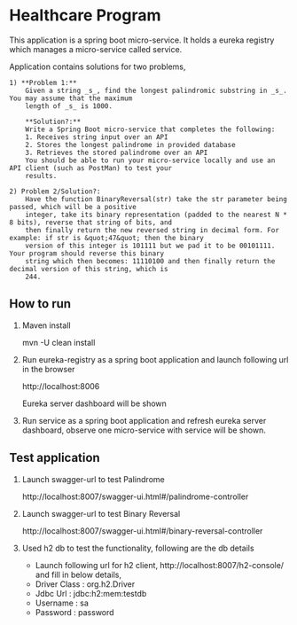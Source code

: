 # Healthcare Program

  This application is a spring boot micro-service. 
  It holds a eureka registry which manages a micro-service called service.
  
  Application contains solutions for two problems,
  
    1) **Problem 1:**
		Given a string _s_, find the longest palindromic substring in _s_. You may assume that the maximum
		length of _s_ is 1000.
		
		**Solution?:**
		Write a Spring Boot micro-service that completes the following:
		1. Receives string input over an API
		2. Stores the longest palindrome in provided database
		3. Retrieves the stored palindrome over an API
		You should be able to run your micro-service locally and use an API client (such as PostMan) to test your
		results.
	
	2) Problem 2/Solution?:
		Have the function BinaryReversal(str) take the str parameter being passed, which will be a positive
		integer, take its binary representation (padded to the nearest N * 8 bits), reverse that string of bits, and
		then finally return the new reversed string in decimal form. For example: if str is &quot;47&quot; then the binary
		version of this integer is 101111 but we pad it to be 00101111. Your program should reverse this binary
		string which then becomes: 11110100 and then finally return the decimal version of this string, which is
		244.
  
## How to run
 
 1) Maven install 
 
    mvn -U clean install
    
 2) Run eureka-registry as a spring boot application and launch following url in the browser
 
    http://localhost:8006
 
    Eureka server dashboard will be shown
    
 3) Run service as a spring boot application and refresh eureka server dashboard, observe one micro-service with service will be shown.
 
 
## Test application

 1) Launch swagger-url to test Palindrome
 
    http://localhost:8007/swagger-ui.html#/palindrome-controller
 
 2) Launch swagger-url to test Binary Reversal
    
    http://localhost:8007/swagger-ui.html#/binary-reversal-controller
    
 2) Used h2 db to test the functionality, following are the db details
 
    - Launch following url for h2 client, http://localhost:8007/h2-console/   and fill in below details,
    - Driver Class : org.h2.Driver
    - Jdbc Url :    jdbc:h2:mem:testdb
    - Username : sa
    - Password : password
    
    
